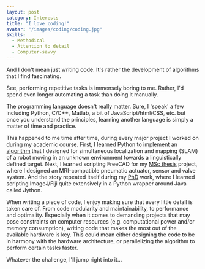 ```yaml
---
layout: post
category: Interests
title: "I love coding!"
avatar: "/images/coding/coding.jpg"
skills:
  - Methodical
  - Attention to detail
  - Computer-savvy
---
```


And I don't mean just writing code. It's rather the development of algorithms that I find fascinating.

See, performing repetitive tasks is immensely boring to me. Rather, I'd spend even longer automating a task than doing it manually.

The programming language doesn't really matter. Sure, I 'speak' a few including Python, C/C++, Matlab, a bit of JavaScript/html/CSS, etc. but once you understand the principles, learning another language is simply a matter of time and practice.

This happened to me time after time, during every major project I worked on during my academic course. First, I learned Python to implement an [algorithm](https://dl.acm.org/doi/abs/10.1145/2903220.2903232?casa_token=20PnzIiqmQoAAAAA:tk_cZ3TfDFedgPVuiE9XAs8GUXW4zxx-uH6RpVnNsgELEyy_Hb4xb5q3IDyJ5NXWE7ms5VRxVBKaFPs) that I designed for simultaneous localization and mapping (SLAM) of a robot moving in an unknown environment towards a linguistically defined target. Next, I learned scripting FreeCAD for my [MSc thesis](https://essay.utwente.nl/71279/) project, where I designed an MRI-compatible pneumatic actuator, sensor and valve system. And the story repeated itself during my [PhD](https://www.southampton.ac.uk/engineering/research/projects/a-novel-way-to-enhance-the-diagnosis.page) work, where I learned scripting ImageJ/Fiji quite extensively in a Python wrapper around Java called Jython.

When writing a piece of code, I enjoy making sure that every little detail is taken care of. From code modularity and maintainability, to performance and optimality. Especially when it comes to demanding projects that may pose constraints on computer resources (e.g. computational power and/or memory consumption), writing code that makes the most out of the available hardware is key. This could mean either designing the code to be in harmony with the hardware architecture, or parallelizing the algorithm to perform certain tasks faster.

Whatever the challenge, I'll jump right into it...
